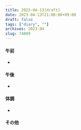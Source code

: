 ```yaml
---
title: 2023-04-13[draft]
date: 2023-04-13T21:00:00+09:00
draft: false
tags: ["diary", ""]
archives: 2023-04
slug: 74889
---
```

#### 午前
- 
#### 午後
- 
#### 体調
- 
#### その他